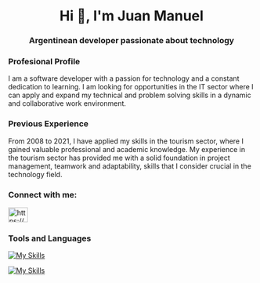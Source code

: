 <h1 align="center">Hi 👋, I'm Juan Manuel</h1>
<h3 align="center">Argentinean developer passionate about technology</h3>

### Profesional Profile
I am a software developer with a passion for technology and a constant dedication to learning. I am looking for opportunities in the IT sector where I can apply and expand my technical and problem solving skills in a dynamic and collaborative work environment.

### Previous Experience 
From 2008 to 2021, I have applied my skills in the tourism sector, where I gained valuable professional and academic knowledge. My experience in the tourism sector has provided me with a solid foundation in project management, teamwork and adaptability, skills that I consider crucial in the technology field.



<h3 align="left">Connect with me:</h3>
<p align="left">
<a href="https://linkedin.com/in/https://www.linkedin.com/in/juanmanuelsanjurjo/" target="blank"><img align="center" src="https://raw.githubusercontent.com/rahuldkjain/github-profile-readme-generator/master/src/images/icons/Social/linked-in-alt.svg" alt="https://www.linkedin.com/in/juanmanuelsanjurjo/" height="30" width="40" /></a>
</p>

### Tools and Languages
[![My Skills](https://skillicons.dev/icons?i=js,html,css,tailwind,react,nextjs,nodejs,c,java,php,mysql,sqlite,mongodb,express,py)](https://skillicons.dev)

[![My Skills](https://skillicons.dev/icons?i=vscode,vim,neovim,bash,linux,figma,jest,cypress,docker,git,postman)](https://skillicons.dev)
